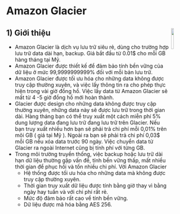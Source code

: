 # Amazon Glacier
## **1) Giới thiệu** <img src=https://i.imgur.com/tIxzMSp.png width=12% align=right padding-left=8px>
- Amazon Glacier là dịch vụ lưu trữ siêu rẻ, dùng cho trường hợp lưu trữ data dài hạn, backup. Giá bắt đầu từ 0.01$ cho mỗi GB hàng tháng tại Mỹ.
- Amazon Glacier được thiết kế để đảm bảo tính bền vững của dữ liệu ở mức 99,9999999999% đối với mỗi bản lưu trữ.
- Amazon Glacier được tối ưu hóa cho những data không được truy cập thường xuyên, và việc lấy thông tin ra cho phép thực hiện trong vài giờ đồng hồ. Việc lấy data từ Amazon Glacier sẽ mất từ 4 -5 giờ đồng hồ mới hoàn thành.
- Glacier được design cho những data không được truy cập thường xuyên, những data này sẽ được lưu trữ trong thời gian dài. Hàng tháng bạn có thể truy xuất một cách miễn phí 5% dung lượng data đang lưu trữ đang lưu trữ trên Glacier. Nếu bạn truy xuất nhiều hơn bạn sẽ phải trả chi phí mỗi 0,01% trên môi GB ( giá tại Mỹ ). Ngoài ra bạn sẽ phải trả chi phí 0,03$ mỗi GB nếu xóa data trước 90 ngày. Việc chuyển data từ Glacier ra ngoài Internet cũng bị tính phí với từng GB.
- Trong môi trường truyền thống, việc backup hoặc lưu trữ dài hạn dữ liệu thường gặp vấn đề, tính bền vững thấp, mất nhiều thời gian để phục hồi và tốn nhiều chi phí. Với Amazon Glacier
    - Hệ thống được tối ưu hóa cho những data mà không được truy cập thường xuyên.
    - Thời gian truy xuất dữ liệu được tính bằng giờ thay vì bằng ngày hay tuần và với chi phí rất rẻ.
    - Mức độ đảm bảo rất cao về tính bền vững.
    - Dữ liệu được mã hóa bằng AES 256.

    
